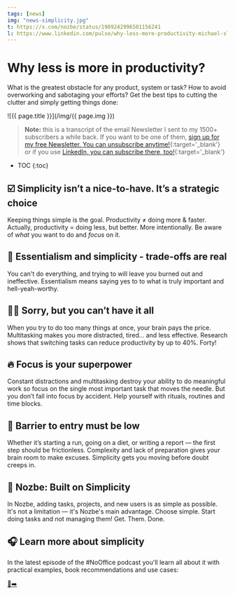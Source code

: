 ```yaml
---
tags: [news]
img: "news-simplicity.jpg"
t: https://x.com/nozbe/status/1909242996501156241
l: https://www.linkedin.com/pulse/why-less-more-productivity-michael-sliwinski-awacf
---
```


# Why less is more in productivity?

What is the greatest obstacle for any product, system or task? How to avoid overworking and sabotaging your efforts? Get the best tips to cutting the clutter and simply getting things done:

<!--More-->

![{{ page.title }}](/img/{{ page.img }})

> **Note:** this is a transcript of the email Newsletter I sent to my 1500+ subscribers a while back. If you want to be one of them, [sign up for my free Newsletter. You can unsubscribe anytime!](https://michael.gratis/n){:target='_blank'} or if you use [LinkedIn, you can subscribe there, too!](https://michael.gratis/inn){:target='_blank'}

* TOC
{:toc}

## ☑️ Simplicity isn’t a nice-to-have. It’s a strategic choice

Keeping things simple is the goal. Productivity ≠ doing more & faster. Actually, productivity = doing less, but better. More intentionally. Be aware of *what* you want to do and *focus* on it.

## 🤝 Essentialism and simplicity - trade-offs are real

You can't do everything, and trying to will leave you burned out and ineffective. Essentialism means saying yes to to what is truly important and hell-yeah-worthy.

## 🤷🏼 Sorry, but you can’t have it all

When you try to do too many things at once, your brain pays the price. Multitasking makes you more distracted, tired… and less effective. Research shows that switching tasks can reduce productivity by up to 40%. Forty!

## 🔥 Focus is your superpower

Constant distractions and multitasking destroy your ability to do meaningful work so focus on the single most important task that moves the needle. But you don’t fall into focus by accident. Help yourself with rituals, routines and time blocks.

## 🚧 Barrier to entry must be low

Whether it’s starting a run, going on a diet, or writing a report — the first step should be frictionless. Complexity and lack of preparation gives your brain room to make excuses.
Simplicity gets you moving before doubt creeps in.

## 🎯 Nozbe: Built on Simplicity

In Nozbe, adding tasks, projects, and new users is as simple as possible. It's not a limitation — it's Nozbe's main advantage. Choose simple. Start doing tasks and not managing them! Get. Them. Done.

## 🎧 Learn more about simplicity 

In the latest episode of the #NoOffice podcast you'll learn all about it with practical examples, book recommendations and use cases:

[🔗➡️](NoOffice.fm/72)

[n]: https://michael.gratis/nozbe
[np]: https://michael.gratis/nozbepersonal